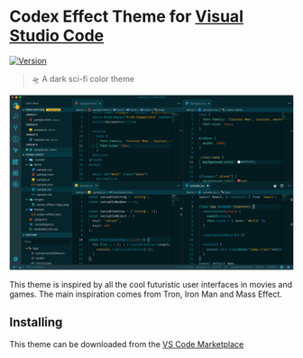 # Codex Effect Theme for [Visual Studio Code](http://code.visualstudio.com)

[![Version](https://vsmarketplacebadge.apphb.com/version/steamforge.codex-effect.svg)](https://marketplace.visualstudio.com/items?itemName=steamforge.codex-effect)

> 🛸 A dark sci-fi color theme

![Screenshot](https://raw.githubusercontent.com/Steamforge/codex-effect-vscode/master/images/screenshot.png)

This theme is inspired by all the cool futuristic user interfaces in movies and games. The main inspiration comes from Tron, Iron Man and Mass Effect.

## Installing

This theme can be downloaded from the [VS Code Marketplace](https://marketplace.visualstudio.com/items?itemName=steamforge.codex-effect)
